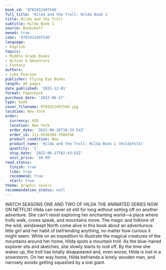 ```yaml
---
book_id: '9781912497546'
full_title: 'Hilda and the Troll: Hilda Book 1'
title: Hilda and the Troll
subtitle: Hilda Book 1
source: Bookshelf
owned: true
isbn: '9781912497546'
language:
- English
topics:
- Middle Grade Books
- Action & Adventure
- Fantasy
authors:
- Luke Pearson
publisher: Flying Eye Books
length: 40 pages
date_published: '2015-12-01'
format: Paperback
purchase_date: '2022-06-27'
type: book
cover_filename: 9781912497546.jpg
location: New York
order:
  currency: USD
  location: New York
  order_date: '2022-06-26T18:33:54Z'
  order_id: 111-4536204-7084248
  product_condition: New
  product_name: 'Hilda and the Troll: Hilda Book 1 (Hildafolk)'
  quantity: '1'
  ship_date: '2022-06-27T02:43:55Z'
  unit_price: '10.99'
read_status:
  finish: true
  like: true
  recommend: true
  start: true
theme: graphic novels
recommendation_status: null
---
```

WATCH SEASONS ONE AND TWO OF HILDA THE ANIMATED SERIES NOW ON NETFLIX!
Hilda can never sit still for long without setting off on another adventure. She can't resist exploring her enchanting world—a place where trolls walk, crows speak, and mountains move. The magic and folklore of the wild, windswept North come alive in this book about an adventurous little girl and her habit of befriending anything, no matter how curious it might seem.
While on an expedition to illustrate the magical creatures of the mountains around her home, Hilda spots a mountain troll. As the blue-haired explorer sits and sketches, she slowly starts to nod off. By the time she wakes up, the troll has totally disappeared and, even worse, Hilda is lost in a snowstorm. On her way home, Hilda befriends a lonely wooden man, and narrowly avoids getting squashed by a lost giant.

